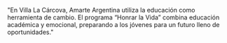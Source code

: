 "En Villa La Cárcova, Amarte Argentina utiliza la educación como herramienta de cambio. El programa “Honrar la Vida” combina educación académica y emocional, preparando a los jóvenes para un futuro lleno de oportunidades."
